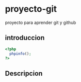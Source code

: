 # proyecto-git
proyecto para aprender git y github

## introduccion
```php
<?php 
  phpinfo();
?>
```
## Descripcion 

